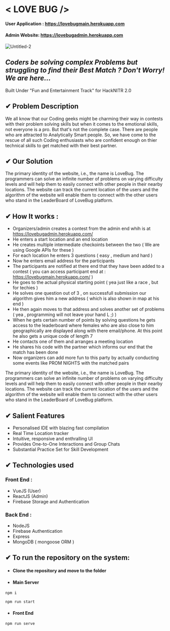 # < LOVE BUG />
  
  #### User Application : https://lovebugmain.herokuapp.com <br/>
  #### Admin Website: https://lovebugadmin.herokuapp.com

![Untitled-2](https://user-images.githubusercontent.com/59276987/111880418-7b049480-89d1-11eb-84b6-d472342c3d6e.jpg)

## _Coders be solving complex Problems but struggling to find their Best Match ? Don't Worry! We are here..._

Built Under "Fun and Entertainment Track" for HackNITR 2.0

## ✔ Problem Description

We all know that our Coding geeks might be charming their way in contests with their problem solving skills but when it comes to the emotional skills, not everyone is a pro. But that's not the complete case. There are people who are attracted to Analytically Smart people. So, we have come to the rescue of all such Coding enthusiasts who are confident enough on thier technical skills to get matched with their best partner.

## ✔ Our Solution

The primary identity of the website, i.e., the name is LoveBug. The programmers can solve an infinite number of problems on varying difficulty levels and will help them to easily connect with other people in their nearby locations. The website can track the current location of the users and the algorithm of the website will enable them to connect with the other users who stand in the LeaderBoard of LoveBug platform.

## ✔ How It works :
- Organizers/admin creates a contest from the admin end whih is at https://lovebugadmin.herokuapp.com/
- He enters a start location and an end location 
- He creates multiple intermediate checkoints between the two ( We are using Google APIs for these )
- For each location he enters 3 questions ( easy , medium and hard )
- Now he enters email address for the participants
- The participants are notified at there end that they have been added to a contest ( you can access participant end at : https://lovebugmain.herokuapp.com/ )
- He goes to the actual physical starting point ( yea just like a race , but for techies )
- He solves one question out of 3 , on successfull submission our algorithm gives him a new address ( which is also shown in map at his end ) 
- He then again moves to that address and solves another set of problems ( yea , programming will not leave your hand L ;) )
- When he gets certain number of points by solving questions he gets access to the leaderboard where females who are also close to him geographically are displayed along with there email/phone. At this point he also gets a unique code of length 7
- He contacts one of them and arranges a meeting location
- He shares his code with the partner which informs our end that the match has been done 
- Now organizers can add more fun to this party by actually conducting some events like PROM NIGHTS with the matched pairs


The primary identity of the website, i.e., the name is LoveBug. The programmers can solve an infinite number of problems on varying difficulty levels and will help them to easily connect with other people in their nearby locations. The website can track the current location of the users and the algorithm of the website will enable them to connect with the other users who stand in the LeaderBoard of LoveBug platform.

## ✔ Salient Features

- Personalised IDE with blazing fast compilation
- Real Time Location tracker
- Intuitive, responsive and enthralling UI
- Provides One-to-One Interactions and Group Chats
- Substantial Practice Set for Skill Development

## ✔ Technologies used

### Front End :

- VueJS (User)
- ReactJS (Admin)
- Firebase Storage and Authentication

### Back End :

- NodeJS
- Firebase Authentication
- Express
- MongoDB ( mongoose ORM )

## ✔ To run the repository on the system:

- #### Clone the repository and move to the folder 
- #### Main Server

```
npm i
```

```
npm run start
```

- #### Front End

```
npm run serve
```


